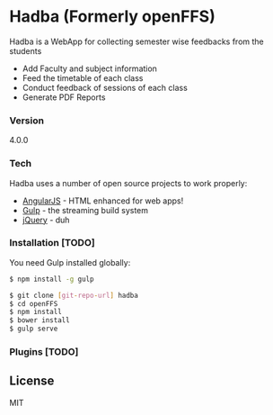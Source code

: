 # Hadba (Formerly openFFS)

Hadba is a WebApp for collecting semester wise feedbacks from the students
  - Add Faculty and subject information
  - Feed the timetable of each class
  - Conduct feedback of sessions of each class
  - Generate PDF Reports

### Version
4.0.0

### Tech

Hadba uses a number of open source projects to work properly:

* [AngularJS] - HTML enhanced for web apps!
* [Gulp] - the streaming build system
* [jQuery] - duh

### Installation [TODO]

You need Gulp installed globally:

```sh
$ npm install -g gulp
```

```sh
$ git clone [git-repo-url] hadba
$ cd openFFS
$ npm install
$ bower install
$ gulp serve
```

### Plugins [TODO]

License
----

MIT

[//]: # (These are reference links used in the body of this note and get stripped out when the markdown processor does its job. There is no need to format nicely because it shouldn't be seen. Thanks SO - http://stackoverflow.com/questions/4823468/store-comments-in-markdown-syntax)

   [jQuery]: <http://jquery.com>
   [AngularJS]: <http://angularjs.org>
   [Gulp]: <http://gulpjs.com>

